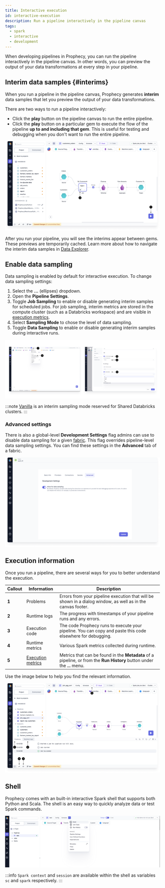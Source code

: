 ```yaml
---
title: Interactive execution
id: interactive-execution
description: Run a pipeline interactively in the pipeline canvas
tags:
  - spark
  - interactive
  - development
---
```


When developing pipelines in Prophecy, you can run the pipeline interactively in the pipeline canvas. In other words, you can preview the output of your data transformations at every step in your pipeline.

## Interim data samples {#interims}

When you run a pipeline in the pipeline canvas, Prophecy generates **interim** data samples that let you preview the output of your data transformations.

There are two ways to run a pipeline interactively:

- Click the **play** button on the pipeline canvas to run the entire pipeline.
- Click the **play** button on a particular gem to execute the flow of the pipeline **up to and including that gem**. This is useful for testing and debugging when you don't want to run the entire pipeline.

![Interactive run options](img/interactive-execution-play-options.png)

After you run your pipeline, you will see the interims appear between gems. These previews are temporarily cached. Learn more about how to navigate the interim data samples in [Data Explorer](docs/Spark/execution/data-explorer.md).

## Enable data sampling

Data sampling is enabled by default for interactive execution. To change data sampling settings:

1. Select the **...** (ellipses) dropdown.
2. Open the **Pipeline Settings**.
3. Toggle **Job Sampling** to enable or disable generating interim samples for scheduled jobs. For job sampling, interim metrics are stored in the compute cluster (such as a Databricks workspace) and are visible in [execution metrics](#execution-metrics).
4. Select **Sampling Mode** to chose the level of data sampling.
5. Toggle **Data Sampling** to enable or disable generating interim samples during interactive runs.

![Data and Job Sampling](img/interactive-execution-job-data-sampling.png)

:::note
[Vanilla](docs/Spark/execution/databricks-clusters-behaviors.md#vanilla-interims) is an interim sampling mode reserved for Shared Databricks clusters.
:::

### Advanced settings

There is also a global-level **Development Settings** flag admins can use to disable data sampling for a given [fabric](docs/getting-started/concepts/fabrics.md). This flag overrides pipeline-level data sampling settings. You can find these settings in the **Advanced** tab of a fabric.

![Create a new model test](./img/limit-data-preview-interims.png)

## Execution information

Once you run a pipeline, there are several ways for you to better understand the execution.

| Callout | Information                                                    | Description                                                                                                             |
| ------- | -------------------------------------------------------------- | ----------------------------------------------------------------------------------------------------------------------- |
| **1**   | Problems                                                       | Errors from your pipeline execution that will be shown in a dialog window, as well as in the canvas footer.             |
| **2**   | Runtime logs                                                   | The progress with timestamps of your pipeline runs and any errors.                                                      |
| **3**   | Execution code                                                 | The code Prophecy runs to execute your pipeline. You can copy and paste this code elsewhere for debugging.              |
| **4**   | Runtime metrics                                                | Various Spark metrics collected during runtime.                                                                         |
| **5**   | [Execution metrics](docs/Spark/execution/execution-metrics.md) | Metrics that can be found in the **Metadata** of a pipeline, or from the **Run History** button under the **...** menu. |

Use the image below to help you find the relevant information.

![Execution information](./img/run-info.png)

## Shell

Prophecy comes with an built-in interactive Spark shell that supports both Python and Scala. The shell is an easy way to quickly analyze data or test Spark commands.

![Interactive execution](./img/int_exc_1.png)

:::info
`Spark context` and `session` are available within the shell as variables `sc` and `spark` respectively.
:::
